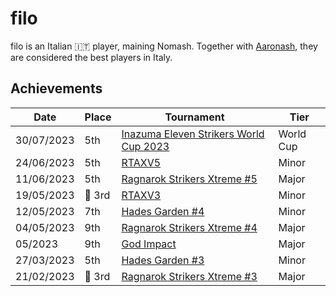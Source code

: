 # filo

filo is an Italian :it: player, maining Nomash. Together with [Aaronash](aaronash.md),
they are considered the best players in Italy.

## Achievements

|Date|Place|Tournament|Tier|
|-|-|-|-|
| 30/07/2023 | 5th | [Inazuma Eleven Strikers World Cup 2023](../../tournaments/worldcup23.md) | World Cup |
| 24/06/2023 | 5th | [RTAXV5](../../tournaments/rtaxv/rtaxv5.md) | Minor |
| 11/06/2023 | 5th | [Ragnarok Strikers Xtreme #5](../../tournaments/ragna/ragnax5.md) | Major |
| 19/05/2023 |:3rd_place_medal: 3rd | [RTAXV3](../../tournaments/rtaxv/rtaxv3.md) | Minor |
| 12/05/2023 | 7th | [Hades Garden #4](../../tournaments/hg/hg4.md) | Minor |
| 04/05/2023 | 9th | [Ragnarok Strikers Xtreme #4](../../tournaments/ragna/ragnax4.md) | Major |
| 05/2023 | 9th | [God Impact](../../tournaments/misc/godimpact.md) | Major |
| 27/03/2023 | 5th | [Hades Garden #3](../../tournaments/hg/hg3.md) | Minor |
| 21/02/2023 |:3rd_place_medal: 3rd | [Ragnarok Strikers Xtreme #3](../../tournaments/ragna/ragnax3.md) | Major |

